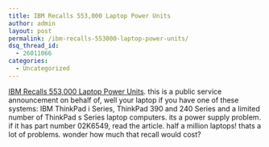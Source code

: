 ```yaml
---
title: IBM Recalls 553,000 Laptop Power Units
author: admin
layout: post
permalink: /ibm-recalls-553000-laptop-power-units/
dsq_thread_id:
  - 26011066
categories:
  - Uncategorized
---
```

[IBM Recalls 553,000 Laptop Power Units][1]. this is a public service announcement on behalf of, well your laptop if you have one of these systems: IBM ThinkPad i Series, ThinkPad 390 and 240 Series and a limited number of ThinkPad s Series laptop computers. its a power supply problem. if it has part number 02K6549, read the article. half a million laptops! thats a lot of problems. wonder how much that recall would cost?

 [1]: http://it.slashdot.org/it/04/09/02/2229259.shtml?tid=184&tid=136&tid=1&tid=218